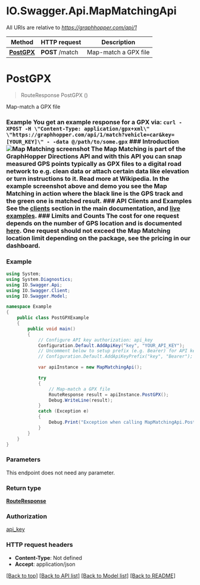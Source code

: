 # IO.Swagger.Api.MapMatchingApi

All URIs are relative to *https://graphhopper.com/api/1*

Method | HTTP request | Description
------------- | ------------- | -------------
[**PostGPX**](MapMatchingApi.md#postgpx) | **POST** /match | Map-match a GPX file

<a name="postgpx"></a>
# **PostGPX**
> RouteResponse PostGPX ()

Map-match a GPX file

### Example You get an example response for a GPX via:  ``` curl -XPOST -H \"Content-Type: application/gpx+xml\" \"https://graphhopper.com/api/1/match?vehicle=car&key=[YOUR_KEY]\" - -data @/path/to/some.gpx ```  ### Introduction ![Map Matching screenshot](./img/map-matching-example.gif)  The Map Matching is part of the GraphHopper Directions API and with this API you can snap measured GPS points typically as GPX files to a digital road network to e.g. clean data or attach certain data like elevation or turn instructions to it. Read more at Wikipedia.  In the example screenshot above and demo you see the Map Matching in action where the black line is the GPS track and the green one is matched result.  ### API Clients and Examples See the [clients](#section/API-Clients) section in the main documentation, and [live examples](https://graphhopper.com/api/1/examples/#map-matching).  ### Limits and Counts The cost for one request depends on the number of GPS location and is documented [here](https://graphhopper.com/api/1/docs/FAQ/).  One request should not exceed the Map Matching location limit depending on the package, see the pricing in our dashboard. 

### Example
```csharp
using System;
using System.Diagnostics;
using IO.Swagger.Api;
using IO.Swagger.Client;
using IO.Swagger.Model;

namespace Example
{
    public class PostGPXExample
    {
        public void main()
        {
            // Configure API key authorization: api_key
            Configuration.Default.AddApiKey("key", "YOUR_API_KEY");
            // Uncomment below to setup prefix (e.g. Bearer) for API key, if needed
            // Configuration.Default.AddApiKeyPrefix("key", "Bearer");

            var apiInstance = new MapMatchingApi();

            try
            {
                // Map-match a GPX file
                RouteResponse result = apiInstance.PostGPX();
                Debug.WriteLine(result);
            }
            catch (Exception e)
            {
                Debug.Print("Exception when calling MapMatchingApi.PostGPX: " + e.Message );
            }
        }
    }
}
```

### Parameters
This endpoint does not need any parameter.

### Return type

[**RouteResponse**](RouteResponse.md)

### Authorization

[api_key](../README.md#api_key)

### HTTP request headers

 - **Content-Type**: Not defined
 - **Accept**: application/json

[[Back to top]](#) [[Back to API list]](../README.md#documentation-for-api-endpoints) [[Back to Model list]](../README.md#documentation-for-models) [[Back to README]](../README.md)
